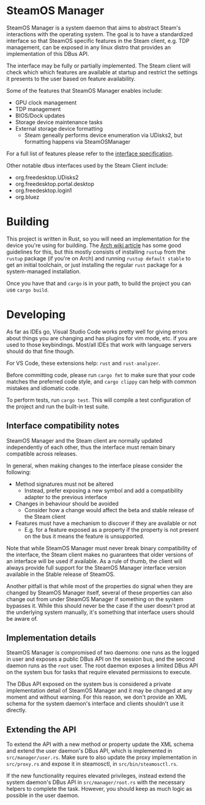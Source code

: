 # SteamOS Manager

SteamOS Manager is a system daemon that aims to abstract Steam's interactions
with the operating system. The goal is to have a standardized interface so that
SteamOS specific features in the Steam client, e.g. TDP management, can be
exposed in any linux distro that provides an implementation of this DBus API.

The interface may be fully or partially implemented. The Steam client will
check which which features are available at startup and restrict the settings
it presents to the user based on feature availability.

Some of the features that SteamOS Manager enables include:
- GPU clock management
- TDP management
- BIOS/Dock updates
- Storage device maintenance tasks
- External storage device formatting
  - Steam geneally performs device enumeration via UDisks2, but formatting
	happens via SteamOSManager

For a full list of features please refer to the [interface specification](https://gitlab.steamos.cloud/holo/steamos-manager/-/blob/master/com.steampowered.SteamOSManager1.xml).

Other notable dbus interfaces used by the Steam Client include:
- org.freedesktop.UDisks2
- org.freedesktop.portal.desktop
- org.freedesktop.login1
- org.bluez

# Building

This project is written in Rust, so you will need an implementation for the
device you're using for building. The [Arch wiki
article](https://wiki.archlinux.org/title/rust) has some good guidelines for
this, but this mostly consists of installing `rustup` from the
`rustup` package (if you're on Arch) and running `rustup default stable` to get
an initial toolchain, or just installing the regular `rust` package for a
system-managed installation.

Once you have that and `cargo` is in your path, to build the project you can
use `cargo build`.

# Developing

As far as IDEs go, Visual Studio Code works pretty well for giving errors about
things you are changing and has plugins for vim mode, etc. if you are used to
those keybindings. Most/all IDEs that work with language servers should do that
fine though.

For VS Code, these extensions help: `rust` and `rust-analyzer`.

Before committing code, please run `cargo fmt` to make sure that your code
matches the preferred code style, and `cargo clippy` can help with common
mistakes and idiomatic code.

To perform tests, run `cargo test`. This will compile a test configuration of
the project and run the built-in test suite.

## Interface compatibility notes

SteamOS Manager and the Steam client are normally updated independently of each
other, thus the interface must remain binary compatible across releases.

In general, when making changes to the interface please consider the following:
- Method signatures must not be altered
  - Instead, prefer exposing a new symbol and add a compatibility adapter to
	the previous interface
- Changes in behaviour should be avoided
  - Consider how a change would affect the beta and stable release of the Steam
	client
- Features must have a mechanism to discover if they are available or not
  - E.g. for a feature exposed as a property if the property is not present on
	the bus it means the feature is unsupported.

Note that while SteamOS Manager must never break binary compatibility of
the interface, the Steam client makes no guarantees that older versions of
an interface will be used if available. As a rule of thumb, the client will
always provide full support for the SteamOS Manager interface version available
in the Stable release of SteamOS.

Another pitfall is that while most of the properties do signal when they are
changed by SteamOS Manager itself, several of these properties can also change
out from under SteamOS Manager if something on the system bypasses it. While
this should never be the case if the user doesn't prod at the underlying system
manually, it's something that interface users should be aware of.

## Implementation details

SteamOS Manager is compromised of two daemons: one runs as the logged in user
and exposes a public DBus API on the session bus, and the second daemon runs as
the `root` user. The root daemon exposes a limited DBus API on the system bus
for tasks that require elevated permissions to execute.

The DBus API exposed on the system bus is considered a private implementation
detail of SteamOS Manager and it may be changed at any moment and without
warning. For this reason, we don't provide an XML schema for the system
daemon's interface and clients shouldn't use it directly.

## Extending the API

To extend the API with a new method or property update the XML schema and
extend the user daemon's DBus API, which is implemented in
`src/manager/user.rs`. Make sure to also update the proxy implementation in
`src/proxy.rs` and expose it in steamosctl, in `src/bin/steamosctl.rs`.

If the new functionality requires elevated privileges, instead extend the
system daemon's DBus API in `src/manager/root.rs` with the necessary helpers to
complete the task. However, you should keep as much logic as possible in the
user daemon.
